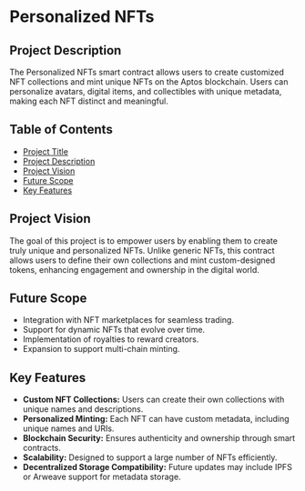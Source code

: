# Personalized NFTs

## Project Description
The Personalized NFTs smart contract allows users to create customized NFT collections and mint unique NFTs on the Aptos blockchain. Users can personalize avatars, digital items, and collectibles with unique metadata, making each NFT distinct and meaningful.

## Table of Contents
- [Project Title](#personalized-nfts)
- [Project Description](#project-description)
- [Project Vision](#project-vision)
- [Future Scope](#future-scope)
- [Key Features](#key-features)

## Project Vision
The goal of this project is to empower users by enabling them to create truly unique and personalized NFTs. Unlike generic NFTs, this contract allows users to define their own collections and mint custom-designed tokens, enhancing engagement and ownership in the digital world.

## Future Scope
- Integration with NFT marketplaces for seamless trading.
- Support for dynamic NFTs that evolve over time.
- Implementation of royalties to reward creators.
- Expansion to support multi-chain minting.

## Key Features
- **Custom NFT Collections:** Users can create their own collections with unique names and descriptions.
- **Personalized Minting:** Each NFT can have custom metadata, including unique names and URIs.
- **Blockchain Security:** Ensures authenticity and ownership through smart contracts.
- **Scalability:** Designed to support a large number of NFTs efficiently.
- **Decentralized Storage Compatibility:** Future updates may include IPFS or Arweave support for metadata storage.

